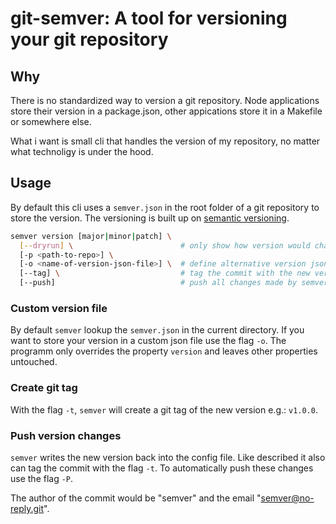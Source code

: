 # git-semver: A tool for versioning your git repository

## Why

There is no standardized way to version a git repository. Node applications store their version in a package.json, other appications store it in a Makefile or somewhere else.

What i want is small cli that handles the version of my repository, no matter what technoligy is under the hood.

## Usage

By default this cli uses a `semver.json` in the root folder of a git repository to store the version. The versioning is built up on [semantic versioning](https://semver.org/).

```bash
semver version [major|minor|patch] \
  [--dryrun] \                        # only show how version would change
  [-p <path-to-repo>] \               
  [-o <name-of-version-json-file>] \  # define alternative version json file
  [--tag] \                           # tag the commit with the new version
  [--push]                            # push all changes made by semver
```

### Custom version file

By default `semver` lookup the `semver.json` in the current directory. If you want to store your version in a custom json file use the flag `-o`. The programm only overrides the property `version` and leaves other properties untouched.

### Create git tag

With the flag `-t`, `semver` will create a git tag of the new version e.g.: `v1.0.0`.

### Push version changes

`semver` writes the new version back into the config file. Like described it also can tag the commit with the flag `-t`. To automatically push these changes use the flag `-P`.

The author of the commit would be "semver" and the email "semver@no-reply.git".